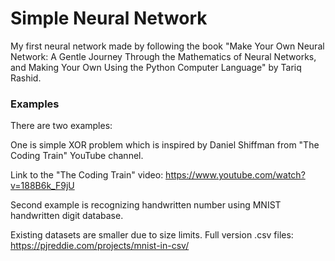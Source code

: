 # Simple Neural Network
My first neural network made by following the book "Make Your Own Neural Network: A Gentle Journey Through the Mathematics of Neural Networks, and Making Your Own Using the Python Computer Language" by Tariq Rashid.

### Examples
There are two examples:

One is simple XOR problem which is inspired by Daniel Shiffman from "The Coding Train" YouTube channel.

Link to the "The Coding Train" video: https://www.youtube.com/watch?v=188B6k_F9jU

Second example is recognizing handwritten number using MNIST handwritten digit database.

Existing datasets are smaller due to size limits. Full version .csv files: https://pjreddie.com/projects/mnist-in-csv/